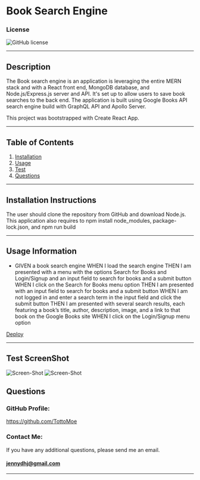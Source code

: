 # Book Search Engine

### License

![GitHub license](https://img.shields.io/badge/license-MIT-green.svg)

---

## Description

The Book search engine is an application is leveraging the entire MERN stack and with a React front end, MongoDB database, and Node.js/Express.js server and API. It's set up to allow users to save book searches to the back end. The application is built using Google Books API search engine build with GraphQL API and Apollo Server.

This project was bootstrapped with Create React App.

---

## Table of Contents

1. [Installation](#installation)
2. [Usage](#usage)
3. [Test](#test)
4. [Questions](#questions)

---

<a name="installation"></a>

## Installation Instructions

The user should clone the repository from GitHub and download Node.js. This application also requires to npm install node_modules, package-lock.json, and npm run build

---

<a name="usage"></a>

## Usage Information

- GIVEN a book search engine WHEN I load the search engine THEN I am presented with a menu with the options Search for Books and Login/Signup and an input field to search for books and a submit button WHEN I click on the Search for Books menu option THEN I am presented with an input field to search for books and a submit button WHEN I am not logged in and enter a search term in the input field and click the submit button THEN I am presented with several search results, each featuring a book’s title, author, description, image, and a link to that book on the Google Books site WHEN I click on the Login/Signup menu option

 [Deploy](https://radiant-forest-41027.herokuapp.com/)

---

<a name="test"></a>

## Test ScreenShot

![Screen-Shot](./Assets/TextEditor.png)
![Screen-Shot](./Assets/Storage.png)

<a name="questions"></a>

## Questions

### GitHub Profile:

https://github.com/TottoMoe

### Contact Me:

If you have any additional questions, please send me an email.

#### jennydhj@gmail.com

---
